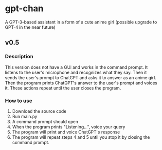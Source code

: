 # gpt-chan
A GPT-3-based assistant in a form of a cute anime girl (possible upgrade to GPT-4 in the near future)
## v0.5
### Description
This version does not have a GUI and works in the command prompt. It listens to the user's microphone and recognizes what they say. Then it sends the user's prompt to ChatGPT and asks it to answer as an anime girl. Then the program prints ChatGPT's answer to the user's prompt and voices it. These actions repeat until the user closes the program.
### How to use
1. Download the source code
2. Run main.py
3. A command prompt should open
4. When the program prints "Listening...", voice your query
5. The program will print and voice ChatGPT's response
6. The program will repeat steps 4 and 5 until you stop it by closing the command prompt.
